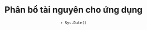 ---
title : "Phân bổ tài nguyên cho ứng dụng"
date :  "`r Sys.Date()`" 
weight : 3
chapter : false
pre : " <b> 3.3 </b> "
---